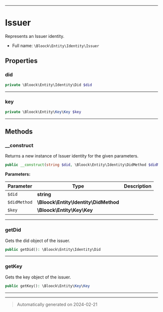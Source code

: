 ***

# Issuer

Represents an Issuer identity.



* Full name: `\Bloock\Entity\Identity\Issuer`



## Properties


### did



```php
private \Bloock\Entity\Identity\Did $did
```






***

### key



```php
private \Bloock\Entity\Key\Key $key
```






***

## Methods


### __construct

Returns a new instance of Issuer identity for the given parameters.

```php
public __construct(string $did, \Bloock\Entity\Identity\DidMethod $didMethod, \Bloock\Entity\Key\Key $key): mixed
```








**Parameters:**

| Parameter | Type | Description |
|-----------|------|-------------|
| `$did` | **string** |  |
| `$didMethod` | **\Bloock\Entity\Identity\DidMethod** |  |
| `$key` | **\Bloock\Entity\Key\Key** |  |





***

### getDid

Gets the did object of the issuer.

```php
public getDid(): \Bloock\Entity\Identity\Did
```












***

### getKey

Gets the key object of the issuer.

```php
public getKey(): \Bloock\Entity\Key\Key
```












***


***
> Automatically generated on 2024-02-21
